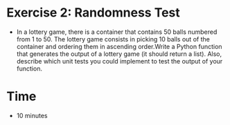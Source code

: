 # Exercise 2: Randomness Test

- In a lottery game, there is a container that contains 50 balls numbered from 1 to 50. The lottery game consists in picking 10 balls out of the container and ordering them in ascending order.Write a Python function that generates the output of a lottery game (it should return a list). Also, describe which unit tests you could implement to test the output of your function.

# Time

- 10 minutes
